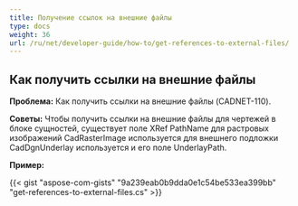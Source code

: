```yaml
---
title: Получение ссылок на внешние файлы
type: docs
weight: 36
url: /ru/net/developer-guide/how-to/get-references-to-external-files/
---
```


## **Как получить ссылки на внешние файлы**

**Проблема:** Как получить ссылки на внешние файлы (CADNET-110).

**Советы:** Чтобы получить ссылки на внешние файлы для чертежей в блоке сущностей, существует поле XRef PathName для растровых изображений CadRasterImage используется для внешнего подложки CadDgnUnderlay используется и его поле UnderlayPath.

**Пример:**

{{< gist "aspose-com-gists" "9a239eab0b9dda0e1c54be533ea399bb" "get-references-to-external-files.cs" >}}
